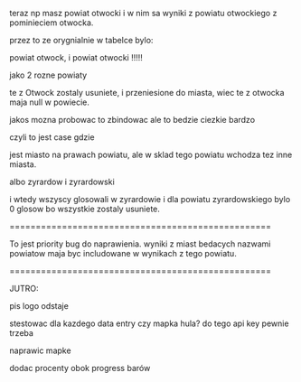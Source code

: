 teraz np masz powiat otwocki i w nim sa wyniki z powiatu otwockiego z pominieciem 
otwocka.

przez to ze orygnialnie w tabelce bylo:

powiat otwock, i powiat otwocki !!!!!

jako 2 rozne powiaty

te z Otwock zostaly usuniete, i przeniesione do miasta,
wiec te z otwocka maja null w powiecie.

jakos mozna probowac to zbindowac ale to bedzie ciezkie bardzo

czyli to jest case gdzie

jest miasto na prawach powiatu, ale w sklad tego powiatu wchodza tez inne miasta.

albo zyrardow i zyrardowski

i wtedy wszyscy glosowali w zyrardowie i dla powiatu zyrardowskiego bylo 0 glosow bo wszystkie
zostaly usuniete.


==================================================

To jest priority bug do naprawienia. wyniki z miast 
bedacych nazwami powiatow maja byc includowane w wynikach 
z tego powiatu.

==================================================

JUTRO:

pis logo odstaje

stestowac dla kazdego data entry czy mapka hula? do tego api key pewnie trzeba

naprawic mapke

dodac procenty obok progress barów